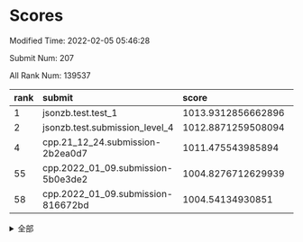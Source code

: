 # Scores

Modified Time: 2022-02-05 05:46:28

Submit Num: 207

All Rank Num: 139537

| rank |               submit               |       score        |       sigma        | pk_num |
| :--- | :--------------------------------- | :----------------- | :----------------- | :----- |
| 1    | jsonzb.test.test_1                 | 1013.9312856662896 | 0.8165803573599171 | 2700   |
| 2    | jsonzb.test.submission_level_4     | 1012.8871259508094 | 0.8009146670059987 | 2695   |
| 4    | cpp.21_12_24.submission-2b2ea0d7   | 1011.475543985894  | 0.7582943049749257 | 2694   |
| 55   | cpp.2022_01_09.submission-5b0e3de2 | 1004.8276712629939 | 0.7223853723757404 | 2695   |
| 58   | cpp.2022_01_09.submission-816672bd | 1004.54134930851   | 0.7087767608021359 | 2698   |


<details>
<summary>全部</summary>

| rank |                 submit                 |       score        |       sigma        | pk_num |
| :--- | :------------------------------------- | :----------------- | :----------------- | :----- |
| 1    | jsonzb.test.test_1                     | 1013.9312856662896 | 0.8165803573599171 | 2700   |
| 2    | jsonzb.test.submission_level_4         | 1012.8871259508094 | 0.8009146670059987 | 2695   |
| 3    | gobigger.level_3.submission_level_3_45 | 1011.804026915061  | 0.7713651031152073 | 2703   |
| 4    | cpp.21_12_24.submission-2b2ea0d7       | 1011.475543985894  | 0.7582943049749257 | 2694   |
| 5    | gobigger.level_3.submission_level_3_2  | 1011.4715965001693 | 0.8015477374742045 | 2693   |
| 6    | gobigger.level_3.submission_level_3_0  | 1011.0976451086518 | 0.7811793304791528 | 2697   |
| 7    | gobigger.level_3.submission_level_3_4  | 1011.0756153818469 | 0.775223199545948  | 2692   |
| 8    | gobigger.level_3.submission_level_3_35 | 1010.9861921050853 | 0.7737003440345388 | 2696   |
| 9    | gobigger.level_3.submission_level_3_1  | 1010.9513746386679 | 0.7960096043655032 | 2699   |
| 10   | gobigger.level_3.submission_level_3_24 | 1010.8539204665666 | 0.7652478141032184 | 2698   |
| 11   | gobigger.level_3.submission_level_3_46 | 1010.7015266336518 | 0.7811096409220064 | 2702   |
| 12   | gobigger.level_3.submission_level_3_25 | 1010.6617190546601 | 0.7515204965090463 | 2699   |
| 13   | gobigger.level_3.submission_level_3_20 | 1010.5549293925199 | 0.7767501685002316 | 2697   |
| 14   | gobigger.level_3.submission_level_3_34 | 1010.5364379092937 | 0.7652731098779204 | 2696   |
| 15   | gobigger.level_3.submission_level_3_47 | 1010.5310935941438 | 0.7607353499575428 | 2700   |
| 16   | gobigger.level_3.submission_level_3_26 | 1010.5217614579627 | 0.765456986357557  | 2695   |
| 17   | gobigger.level_3.submission_level_3_39 | 1010.3961498385344 | 0.7680430052998063 | 2697   |
| 18   | gobigger.level_3.submission_level_3_23 | 1010.3746654827094 | 0.7599310412727898 | 2695   |
| 19   | gobigger.level_3.submission_level_3_6  | 1010.3219432431632 | 0.7655268336811384 | 2695   |
| 20   | gobigger.level_3.submission_level_3_12 | 1010.3216575662082 | 0.7590563649168716 | 2695   |
| 21   | gobigger.level_3.submission_level_3_21 | 1010.3210896093973 | 0.7704304049212841 | 2694   |
| 22   | gobigger.level_3.submission_level_3_11 | 1010.3149367706039 | 0.7686743325368088 | 2695   |
| 23   | gobigger.level_3.submission_level_3_13 | 1010.1492278876058 | 0.7478406057690243 | 2690   |
| 24   | gobigger.level_3.submission_level_3_5  | 1010.0903848270879 | 0.756292756264162  | 2699   |
| 25   | gobigger.level_3.submission_level_3_43 | 1010.0484719550466 | 0.7581431808846287 | 2699   |
| 26   | gobigger.level_3.submission_level_3_16 | 1010.0239041020466 | 0.7761405490063756 | 2699   |
| 27   | gobigger.level_3.submission_level_3_14 | 1009.9902587059706 | 0.7678814068136953 | 2699   |
| 28   | gobigger.level_3.submission_level_3_27 | 1009.9801720629898 | 0.7559036418245714 | 2700   |
| 29   | gobigger.level_3.submission_level_3_8  | 1009.9697317848512 | 0.7591239356319357 | 2700   |
| 30   | gobigger.level_3.submission_level_3_40 | 1009.8665891051097 | 0.7561513673758204 | 2699   |
| 31   | gobigger.level_3.submission_level_3_41 | 1009.7567307802531 | 0.7451383725428059 | 2698   |
| 32   | gobigger.level_3.submission_level_3_37 | 1009.6981350396034 | 0.759850823450681  | 2698   |
| 33   | gobigger.level_3.submission_level_3_9  | 1009.6719642631656 | 0.7584746774835731 | 2694   |
| 34   | gobigger.level_3.submission_level_3_18 | 1009.6138909893989 | 0.7592633608126411 | 2699   |
| 35   | gobigger.level_3.submission_level_3_48 | 1009.6027413453025 | 0.7510848575851711 | 2696   |
| 36   | gobigger.level_3.submission_level_3_17 | 1009.5733325156766 | 0.7660916229210805 | 2699   |
| 37   | gobigger.level_3.submission_level_3_32 | 1009.5145123578124 | 0.7585069142426867 | 2697   |
| 38   | gobigger.level_3.submission_level_3_30 | 1009.3584239753592 | 0.7792272749123095 | 2696   |
| 39   | gobigger.level_3.submission_level_3_31 | 1009.3555736249377 | 0.7588225907104603 | 2693   |
| 40   | gobigger.level_3.submission_level_3_49 | 1009.3295004348753 | 0.733636235778429  | 2694   |
| 41   | gobigger.level_3.submission_level_3_3  | 1009.253615999909  | 0.7561609791038093 | 2696   |
| 42   | gobigger.level_3.submission_level_3_15 | 1009.2429644931071 | 0.7547606838336927 | 2690   |
| 43   | gobigger.level_3.submission_level_3_44 | 1009.2213204219124 | 0.7624741034426372 | 2696   |
| 44   | gobigger.level_3.submission_level_3_38 | 1009.0999404086227 | 0.7421141512209972 | 2696   |
| 45   | gobigger.level_3.submission_level_3_19 | 1009.0956058414082 | 0.7265084789634775 | 2694   |
| 46   | gobigger.level_3.submission_level_3_7  | 1009.0765364811895 | 0.745512268465269  | 2697   |
| 47   | gobigger.level_3.submission_level_3_36 | 1008.9927081669349 | 0.7462639467245341 | 2694   |
| 48   | gobigger.level_3.submission_level_3_42 | 1008.9335542070903 | 0.7497084473750691 | 2697   |
| 49   | gobigger.level_3.submission_level_3_22 | 1008.9070239462661 | 0.7659318535332832 | 2692   |
| 50   | gobigger.level_3.submission_level_3_10 | 1008.8690859634468 | 0.7537179987831637 | 2693   |
| 51   | gobigger.level_3.submission_level_3_29 | 1008.7865449324803 | 0.7451746556288639 | 2695   |
| 52   | gobigger.level_3.submission_level_3_28 | 1008.1353998695729 | 0.7494132196110256 | 2694   |
| 53   | gobigger.level_3.submission_level_3_33 | 1007.9366715973995 | 0.7488282979203053 | 2700   |
| 54   | gobigger.level_1.submission_level_1_15 | 1005.1325954261833 | 0.7162713505862777 | 2698   |
| 55   | cpp.2022_01_09.submission-5b0e3de2     | 1004.8276712629939 | 0.7223853723757404 | 2695   |
| 56   | gobigger.level_1.submission_level_1_16 | 1004.8000953218891 | 0.7125688670420397 | 2694   |
| 57   | gobigger.level_1.submission_level_1_12 | 1004.7349019630456 | 0.7166282066288691 | 2702   |
| 58   | cpp.2022_01_09.submission-816672bd     | 1004.54134930851   | 0.7087767608021359 | 2698   |
| 59   | gobigger.level_1.submission_level_1_26 | 1004.5352878584864 | 0.719142967723533  | 2703   |
| 60   | gobigger.level_1.submission_level_1_34 | 1004.1840070424697 | 0.7053794286543196 | 2695   |
| 61   | gobigger.level_1.submission_level_1_36 | 1004.1218117421668 | 0.7168201204319254 | 2697   |
| 62   | gobigger.level_1.submission_level_1_47 | 1004.1205154442542 | 0.7083280734389252 | 2698   |
| 63   | gobigger.level_1.submission_level_1_42 | 1004.1180584153238 | 0.7167040538687998 | 2691   |
| 64   | gobigger.level_1.submission_level_1_49 | 1004.1015553306679 | 0.7347733436400445 | 2695   |
| 65   | gobigger.level_1.submission_level_1_13 | 1004.0144742211513 | 0.7225458516663934 | 2697   |
| 66   | gobigger.level_1.submission_level_1_32 | 1003.9842270885389 | 0.721551053114734  | 2697   |
| 67   | gobigger.level_1.submission_level_1_18 | 1003.9377927934506 | 0.7197601269472085 | 2697   |
| 68   | gobigger.level_1.submission_level_1_5  | 1003.7992600770253 | 0.7234806736174398 | 2695   |
| 69   | gobigger.level_1.submission_level_1_43 | 1003.7795179638531 | 0.7249114789225667 | 2700   |
| 70   | gobigger.level_1.submission_level_1_21 | 1003.7289194630597 | 0.7095648961846582 | 2697   |
| 71   | gobigger.level_1.submission_level_1_0  | 1003.592163280731  | 0.7124345856477495 | 2695   |
| 72   | gobigger.level_1.submission_level_1_24 | 1003.581111472039  | 0.722273514328401  | 2693   |
| 73   | gobigger.level_1.submission_level_1_46 | 1003.580532423218  | 0.7228087041522664 | 2694   |
| 74   | gobigger.level_1.submission_level_1_11 | 1003.5534242542984 | 0.7069182072872697 | 2694   |
| 75   | gobigger.level_1.submission_level_1_1  | 1003.4867433217967 | 0.7155162358772651 | 2694   |
| 76   | gobigger.level_1.submission_level_1_27 | 1003.4357786919034 | 0.724055780164738  | 2694   |
| 77   | gobigger.level_1.submission_level_1_10 | 1003.433513303541  | 0.7090863674578507 | 2698   |
| 78   | gobigger.level_1.submission_level_1_35 | 1003.4040597831558 | 0.7179995412070272 | 2697   |
| 79   | gobigger.level_1.submission_level_1_40 | 1003.2846511227341 | 0.7289150827822656 | 2700   |
| 80   | gobigger.level_1.submission_level_1_45 | 1003.1931887117776 | 0.7128443916832782 | 2694   |
| 81   | gobigger.level_1.submission_level_1_7  | 1003.1737945662646 | 0.7078697815186508 | 2698   |
| 82   | gobigger.level_1.submission_level_1_25 | 1003.1705285429684 | 0.7145232702803307 | 2698   |
| 83   | gobigger.level_1.submission_level_1_9  | 1003.1201990750238 | 0.7038029066924743 | 2698   |
| 84   | gobigger.level_1.submission_level_1_28 | 1003.0977034588099 | 0.7065200476494097 | 2692   |
| 85   | gobigger.level_1.submission_level_1_41 | 1003.0928342091803 | 0.7119990440037269 | 2696   |
| 86   | gobigger.level_1.submission_level_1_17 | 1003.0574734481664 | 0.7039074621216265 | 2691   |
| 87   | gobigger.level_1.submission_level_1_20 | 1002.9658938151496 | 0.7173018733265323 | 2701   |
| 88   | gobigger.level_1.submission_level_1_39 | 1002.9500284035648 | 0.7120071423748505 | 2694   |
| 89   | gobigger.level_1.submission_level_1_22 | 1002.8112163259302 | 0.7090122887998769 | 2694   |
| 90   | gobigger.level_1.submission_level_1_8  | 1002.7944034944073 | 0.7170639244976147 | 2698   |
| 91   | gobigger.level_1.submission_level_1_48 | 1002.779809014207  | 0.7048287761531936 | 2695   |
| 92   | gobigger.level_1.submission_level_1_30 | 1002.7351102173047 | 0.7139382803867825 | 2689   |
| 93   | gobigger.level_1.submission_level_1_44 | 1002.7315090789617 | 0.7156171361406083 | 2690   |
| 94   | gobigger.level_1.submission_level_1_4  | 1002.7138941304902 | 0.7143390803393824 | 2698   |
| 95   | gobigger.level_1.submission_level_1_6  | 1002.5013021863236 | 0.7166617151963446 | 2696   |
| 96   | gobigger.level_1.submission_level_1_31 | 1002.372884917353  | 0.7063789860542954 | 2698   |
| 97   | gobigger.level_1.submission_level_1_33 | 1002.34639896      | 0.7216803514996883 | 2696   |
| 98   | gobigger.level_1.submission_level_1_23 | 1002.1499553629595 | 0.7078610547289547 | 2700   |
| 99   | gobigger.level_1.submission_level_1_19 | 1002.1375237880984 | 0.7126311699829008 | 2697   |
| 100  | gobigger.level_1.submission_level_1_14 | 1002.0417417800646 | 0.7158041681894443 | 2697   |
| 101  | gobigger.level_1.submission_level_1_37 | 1002.0367992654022 | 0.7178117554752003 | 2696   |
| 102  | gobigger.level_1.submission_level_1_2  | 1001.9810776849152 | 0.7189688469590071 | 2697   |
| 103  | gobigger.level_1.submission_level_1_3  | 1001.5983587527611 | 0.699416298208162  | 2692   |
| 104  | gobigger.level_1.submission_level_1_29 | 1001.5493791913665 | 0.7169661244264018 | 2699   |
| 105  | gobigger.level_1.submission_level_1_38 | 1001.1935566473167 | 0.729320742755492  | 2700   |
| 106  | gobigger.random.submission_random_23   | 997.3290579753619  | 0.7102014777542032 | 2695   |
| 107  | gobigger.random.submission_random_47   | 996.9616651517254  | 0.7049627145355267 | 2693   |
| 108  | gobigger.random.submission_random_21   | 996.7953164855445  | 0.7012726029470727 | 2699   |
| 109  | gobigger.random.submission_random_1    | 996.7861099046225  | 0.7172888405886133 | 2699   |
| 110  | gobigger.random.submission_random_15   | 996.7687520942039  | 0.7156299076136271 | 2699   |
| 111  | gobigger.random.submission_random_9    | 996.7314847245622  | 0.7050145336948213 | 2698   |
| 112  | gobigger.random.submission_random_44   | 996.7084690724404  | 0.7061546534150465 | 2696   |
| 113  | gobigger.random.submission_random_31   | 996.5533865544573  | 0.6992052599475643 | 2693   |
| 114  | gobigger.random.submission_random_43   | 996.5371027471066  | 0.7026341652127982 | 2699   |
| 115  | gobigger.random.submission_random_30   | 996.5353390808066  | 0.7019488370113381 | 2699   |
| 116  | gobigger.random.submission_random_38   | 996.480523068826   | 0.7169065603719653 | 2698   |
| 117  | gobigger.random.submission_random_19   | 996.4658621654524  | 0.7144801268540185 | 2690   |
| 118  | gobigger.random.submission_random_29   | 996.4051368966656  | 0.7158368451497841 | 2694   |
| 119  | gobigger.random.submission_random_5    | 996.4046968466765  | 0.7023072983220623 | 2698   |
| 120  | gobigger.random.submission_random_35   | 996.3963898542927  | 0.7146912801156184 | 2697   |
| 121  | gobigger.random.submission_random_37   | 996.22926112371    | 0.7141975542937132 | 2701   |
| 122  | gobigger.random.submission_random_7    | 996.2209078257545  | 0.7192689252989692 | 2695   |
| 123  | gobigger.random.submission_random_27   | 996.2187126616385  | 0.710497771978191  | 2695   |
| 124  | gobigger.random.submission_random_48   | 996.1732574837281  | 0.7067637242623537 | 2695   |
| 125  | gobigger.random.submission_random_36   | 996.1322903694057  | 0.7285759998053771 | 2694   |
| 126  | gobigger.random.submission_random_32   | 996.0856148301832  | 0.7103846769255647 | 2694   |
| 127  | gobigger.random.submission_random_16   | 996.0535152539969  | 0.7133811614528083 | 2692   |
| 128  | gobigger.random.submission_random_49   | 996.0447725107987  | 0.7072068497591539 | 2701   |
| 129  | gobigger.random.submission_random_13   | 996.0229153160599  | 0.7086581403484139 | 2703   |
| 130  | gobigger.random.submission_random_20   | 995.9866782102466  | 0.71439792609827   | 2696   |
| 131  | gobigger.random.submission_random_14   | 995.9091036731407  | 0.7195051586946681 | 2695   |
| 132  | gobigger.random.submission_random_11   | 995.8933194699674  | 0.7228660320429979 | 2695   |
| 133  | gobigger.random.submission_random_41   | 995.891115321505   | 0.7078059600059888 | 2700   |
| 134  | gobigger.random.submission_random_40   | 995.8389811558505  | 0.7110662719085462 | 2695   |
| 135  | gobigger.random.submission_random_10   | 995.806197486989   | 0.720094464875432  | 2691   |
| 136  | gobigger.random.submission_random_39   | 995.7940878363919  | 0.709425565436331  | 2698   |
| 137  | gobigger.random.submission_random_18   | 995.7605747434022  | 0.7186718497664887 | 2697   |
| 138  | gobigger.random.submission_random_3    | 995.7247269930443  | 0.7124297522027337 | 2697   |
| 139  | gobigger.random.submission_random_45   | 995.672619204483   | 0.7073996737329513 | 2697   |
| 140  | gobigger.random.submission_random_46   | 995.547442273014   | 0.7120842523993424 | 2694   |
| 141  | gobigger.random.submission_random_17   | 995.512451978676   | 0.7061033997141163 | 2698   |
| 142  | gobigger.random.submission_random_28   | 995.4597952045053  | 0.7078158612178996 | 2697   |
| 143  | gobigger.random.submission_random_24   | 995.4545772830804  | 0.6938259852628323 | 2699   |
| 144  | gobigger.random.submission_random_4    | 995.4370283908672  | 0.7224361534800371 | 2701   |
| 145  | gobigger.random.submission_random_12   | 995.4211662261243  | 0.7040846823089421 | 2692   |
| 146  | gobigger.random.submission_random_25   | 995.3140242884685  | 0.704690593741531  | 2697   |
| 147  | gobigger.random.submission_random_26   | 995.3109965213652  | 0.7166118326361546 | 2701   |
| 148  | gobigger.random.submission_random_8    | 995.1795026348778  | 0.7150190855217625 | 2697   |
| 149  | gobigger.random.submission_random_2    | 995.1381532922394  | 0.7131177042772615 | 2691   |
| 150  | gobigger.random.submission_random_6    | 995.0876555718839  | 0.7237595968424642 | 2696   |
| 151  | gobigger.random.submission_random_33   | 994.9900540776042  | 0.7063345757318928 | 2697   |
| 152  | gobigger.random.submission_random_42   | 994.8562939984878  | 0.7234387139476471 | 2699   |
| 153  | gobigger.random.submission_random_22   | 994.7920906499343  | 0.7114417696382339 | 2694   |
| 154  | gobigger.random.submission_random_34   | 994.590902434979   | 0.7454698257093418 | 2693   |
| 155  | gobigger.random.submission_random_0    | 994.4224476179874  | 0.7128029408393051 | 2699   |
| 156  | gobigger.level_2.submission_level_2_12 | 994.2940980204474  | 0.7304942331517148 | 2700   |
| 157  | gobigger.level_2.submission_level_2_34 | 994.0993217180946  | 0.7231097641438055 | 2700   |
| 158  | gobigger.level_2.submission_level_2_37 | 993.5718144732284  | 0.7332751213375188 | 2696   |
| 159  | gobigger.level_2.submission_level_2_20 | 993.5688231495576  | 0.7404487045520576 | 2696   |
| 160  | gobigger.level_2.submission_level_2_47 | 993.5388905245853  | 0.7310904705242594 | 2698   |
| 161  | gobigger.level_2.submission_level_2_15 | 993.5198140621136  | 0.7309985062371823 | 2698   |
| 162  | gobigger.level_2.submission_level_2_42 | 993.3346287458685  | 0.7550179716870797 | 2698   |
| 163  | gobigger.level_2.submission_level_2_23 | 993.1520391419507  | 0.7288768573810916 | 2698   |
| 164  | gobigger.level_2.submission_level_2_14 | 993.1272177480869  | 0.7449450260529689 | 2697   |
| 165  | gobigger.level_2.submission_level_2_22 | 993.0584523422458  | 0.7419833201070989 | 2697   |
| 166  | gobigger.level_2.submission_level_2_36 | 992.8667819507834  | 0.7371816364227756 | 2700   |
| 167  | gobigger.level_2.submission_level_2_25 | 992.7797022526024  | 0.7378194999935265 | 2702   |
| 168  | gobigger.level_2.submission_level_2_44 | 992.7740863072358  | 0.7324751676919812 | 2696   |
| 169  | gobigger.level_2.submission_level_2_35 | 992.7727822915241  | 0.7323082479550895 | 2695   |
| 170  | gobigger.level_2.submission_level_2_3  | 992.7005541237908  | 0.7326156203737004 | 2701   |
| 171  | gobigger.level_2.submission_level_2_9  | 992.6854622592136  | 0.7500233325476264 | 2696   |
| 172  | gobigger.level_2.submission_level_2_31 | 992.6014333032375  | 0.7366302361592876 | 2694   |
| 173  | gobigger.level_2.submission_level_2_19 | 992.5771990724064  | 0.7295768293827287 | 2698   |
| 174  | gobigger.level_2.submission_level_2_40 | 992.5319259331942  | 0.7344922835565563 | 2693   |
| 175  | gobigger.level_2.submission_level_2_1  | 992.5300368778541  | 0.7367502546355584 | 2696   |
| 176  | gobigger.level_2.submission_level_2_0  | 992.43787062437    | 0.7517877653334414 | 2691   |
| 177  | gobigger.level_2.submission_level_2_13 | 992.4036084121997  | 0.7331441698720907 | 2699   |
| 178  | gobigger.level_2.submission_level_2_26 | 992.3087036347612  | 0.7474275374575382 | 2701   |
| 179  | gobigger.level_2.submission_level_2_18 | 992.3010190563318  | 0.7368368975624251 | 2701   |
| 180  | gobigger.level_2.submission_level_2_27 | 992.2528116631738  | 0.7450707811719744 | 2693   |
| 181  | gobigger.level_2.submission_level_2_33 | 992.0886645461272  | 0.7665607087252899 | 2694   |
| 182  | gobigger.level_2.submission_level_2_43 | 992.0633114831988  | 0.7366940151171988 | 2697   |
| 183  | gobigger.level_2.submission_level_2_2  | 992.0631420432817  | 0.744473713248211  | 2694   |
| 184  | gobigger.level_2.submission_level_2_7  | 991.9672965859667  | 0.7539399729527789 | 2692   |
| 185  | gobigger.level_2.submission_level_2_8  | 991.9602709318827  | 0.7455266236364755 | 2695   |
| 186  | gobigger.level_2.submission_level_2_30 | 991.9173782049035  | 0.7433647782298213 | 2698   |
| 187  | gobigger.level_2.submission_level_2_32 | 991.9127768512138  | 0.7592533360252145 | 2692   |
| 188  | gobigger.level_2.submission_level_2_39 | 991.896415813277   | 0.7240790723421135 | 2694   |
| 189  | gobigger.level_2.submission_level_2_38 | 991.8442759954595  | 0.7689289794967172 | 2689   |
| 190  | gobigger.level_2.submission_level_2_48 | 991.6871868531568  | 0.753128055472267  | 2691   |
| 191  | gobigger.level_2.submission_level_2_46 | 991.5365903335396  | 0.7395813237140214 | 2697   |
| 192  | gobigger.level_2.submission_level_2_49 | 991.5049421393485  | 0.7607212563889576 | 2697   |
| 193  | gobigger.level_2.submission_level_2_17 | 991.5005991703555  | 0.7464848457373428 | 2692   |
| 194  | gobigger.level_2.submission_level_2_11 | 991.4948478531072  | 0.7713753293255123 | 2700   |
| 195  | gobigger.level_2.submission_level_2_24 | 991.2510723044405  | 0.7575822919728418 | 2697   |
| 196  | gobigger.level_2.submission_level_2_45 | 991.2015565449997  | 0.7544582486933842 | 2699   |
| 197  | gobigger.level_2.submission_level_2_29 | 991.1227762596902  | 0.7518916374989948 | 2695   |
| 198  | gobigger.level_2.submission_level_2_21 | 991.1014541368136  | 0.744163607538838  | 2697   |
| 199  | gobigger.level_2.submission_level_2_6  | 991.0725956146837  | 0.7451725376333959 | 2698   |
| 200  | gobigger.level_2.submission_level_2_4  | 991.0140612484001  | 0.767075464545065  | 2699   |
| 201  | gobigger.level_2.submission_level_2_16 | 990.964463188833   | 0.7635094534824588 | 2696   |
| 202  | gobigger.level_2.submission_level_2_10 | 990.8421787558249  | 0.7481003580071789 | 2696   |
| 203  | gobigger.level_2.submission_level_2_5  | 990.0141637456729  | 0.7594366377165211 | 2692   |
| 204  | gobigger.level_2.submission_level_2_41 | 989.4174087233199  | 0.7944710336204013 | 2698   |
| 205  | gobigger.level_2.submission_level_2_28 | 989.3220961338664  | 0.7693933397116411 | 2696   |
| 206  | gobigger.none.submission_none_0        | 977.2825532688229  | 1.4109667887977233 | 2695   |
| 207  | gobigger.none.submission_none_1        | 975.6424251781588  | 1.4979647649579453 | 2702   |

</details>